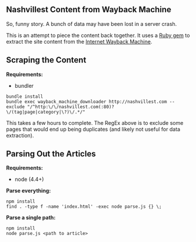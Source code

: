 ## Nashvillest Content from Wayback Machine

So, funny story. A bunch of data may have been lost in a server crash.

This is an attempt to piece the content back together. It uses a [Ruby gem](https://github.com/hartator/wayback-machine-downloader) to extract the site content from the [Internet Wayback Machine](https://archive.org).

## Scraping the Content

**Requirements:**
- bundler

```
bundle install
bundle exec wayback_machine_downloader http://nashvillest.com --exclude "/^http:\/\/nashvillest.com(:80)?\/(tag|page|category|\?)\/.*/"
```

This takes a few hours to complete. The RegEx above is to exclude some pages that would end up being duplicates (and likely not useful for data extraction).

## Parsing Out the Articles

**Requirements:**
- node (4.4+)

**Parse everything:**

```
npm install
find . -type f -name 'index.html' -exec node parse.js {} \;
```

**Parse a single path:**

```
npm install
node parse.js <path to article>
```
